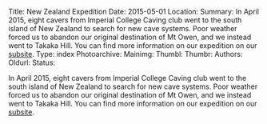 Title: New Zealand Expedition
Date: 2015-05-01
Location:
Summary: In April 2015, eight cavers from Imperial College Caving club went to the south island of New Zealand to search for new cave systems. Poor weather forced us to abandon our original destination of Mt Owen, and we instead went to Takaka Hill. You can find more information on our expedition on our [subsite](https://union.ic.ac.uk/rcc/caving/newzealand/).
Type: index
Photoarchive:
Mainimg:
Thumbl:
Thumbr:
Authors:
Oldurl:
Status:

In April 2015, eight cavers from Imperial College Caving club went to the south island of New Zealand to search for new cave systems. Poor weather forced us to abandon our original destination of Mt Owen, and we instead went to Takaka Hill. You can find more information on our expedition on our [subsite](https://union.ic.ac.uk/rcc/caving/newzealand/).